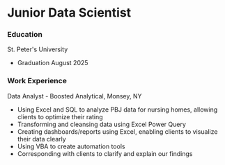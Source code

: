 # Junior Data Scientist

### Education
St. Peter's University
- Graduation August 2025

### Work Experience
Data Analyst - Boosted Analytical, Monsey, NY
- Using Excel and SQL to analyze PBJ data for nursing homes, allowing clients to optimize their rating
- Transforming and cleansing data using Excel Power Query
- Creating dashboards/reports using Excel, enabling clients to visualize their data clearly
- Using VBA to create automation tools
- Corresponding with clients to clarify and explain our findings
